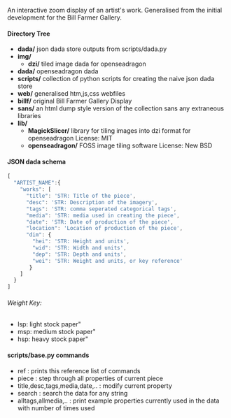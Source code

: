 An interactive zoom display of an artist's work.
Generalised from the initial development for the Bill Farmer Gallery.


#### Directory Tree
* **dada/** json dada store outputs from scripts/dada.py
* **img/**
  * **dzi/** tiled image dada for openseadragon
* **dada/** openseadragon dada
* **scripts/** collection of python scripts for creating the naive json dada store
*  **web/**  generalised htm,js,css webfiles
  * **billf/** original Bill Farmer Gallery Display
  * **sans/** an html dump style version of the collection sans any extraneous libraries
  * **lib/**
    * **MagickSlicer/** library for tiling images into dzi format for openseadragon   License: MIT
    * **openseadragon/** FOSS image tiling software   License: New BSD



#### JSON dada schema
```javascript
[
  "ARTIST_NAME":{
    "works": [
      "title": 'STR: Title of the piece',
      "desc": 'STR: Description of the imagery',
      "tags": 'STR: comma seperated categorical tags',
      "media": 'STR: media used in creating the piece',
      "date": 'STR: Date of production of the piece',
      "location": 'Location of production of the piece',
      "dim": {
        "hei": 'STR: Height and units',
        "wid": 'STR: Width and units',
        "dep": 'STR: Depth and units',
        "wei": 'STR: Weight and units, or key reference'
       }
    ]
  }
]
```
###### Weight Key:
* lsp: light stock paper"
* msp: medium stock paper"
* hsp: heavy stock paper"

#### scripts/base.py commands 
* ref : prints this reference list of commands
* piece : step through all properties of current piece
* title,desc,tags,media,date,.. : modify current property
* search : search the data for any string
* alltags,allmedia,.. : print example properties currently used in the data with number of times used

